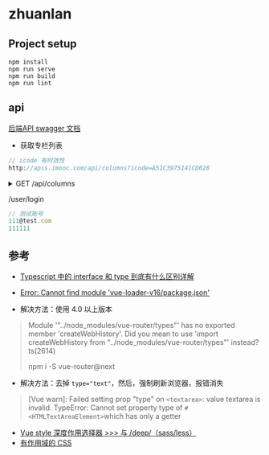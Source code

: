 # zhuanlan

## Project setup

```shell
npm install
npm run serve
npm run build
npm run lint
```

## api

[后端API swagger 文档](http://api.vikingship.xyz/public/swagger/index.html)

* 获取专栏列表

```js
// icode 有时效性
http://apis.imooc.com/api/columns?icode=A51C3975141CD028

```

<details>
  <summary>GET /api/columns</summary>
  <pre>
```json
{
  "code": 0,
  "data": {
    "count": 11,
    "list": [{
        "createdAt": "2020-08-20 22:21:10",
        "__v": 0,
        "avatar": {
          "_id": "5f3e41a8b7d9c60b68cdd1ec",
          "url": "http://vue-maker.oss-cn-hangzhou.aliyuncs.com/vue-marker/5f3e41a8b7d9c60b68cdd1ec.jpg"
        },
        "featured": true,
        "author": "5f3e86d62c56ee13bb830961",
        "description": "酒店售货机，酒店经营，共享经济，新零售，共享数据线，关注灵趣科技，了解更多",
        "title": "铺先生",
        "_id": "5f3e86d62c56ee13bb83096c",
        "key": 0
      },
      {
        "createdAt": "2020-08-20 22:21:10",
        "__v": 0,
        "avatar": {
          "_id": "5f3e3a17c305b1070f455202",
          "url": "http://vue-maker.oss-cn-hangzhou.aliyuncs.com/vue-marker/5f3e3a17c305b1070f455202.jpg"
        },
        "featured": true,
        "author": "5f3e86d62c56ee13bb830960",
        "description": "半吊子系统和程序狗，沉迷高端理论，日渐消瘦。",
        "title": "Vehicle攻城狮",
        "_id": "5f3e86d62c56ee13bb83096b",
        "key": 1
      },
      {
        "createdAt": "2020-08-20 22:21:10",
        "avatar": {
          "_id": "5f3e41adb7d9c60b68cdd1ed",
          "url": "http://vue-maker.oss-cn-hangzhou.aliyuncs.com/vue-marker/5f3e41adb7d9c60b68cdd1ed.jpg"
        },
        "featured": true,
        "author": "5f2918ed59d0b03366c0f0ad",
        "description": "Vue  is a progressive framework for building user interfaces. The core library is focused on the view layer only",
        "title": "这是一个专业测试专栏 vue3",
        "_id": "5f4db92abb821789a5490ed3",
        "key": 2
      },
      {
        "createdAt": "2020-08-20 22:21:10",
        "__v": 0,
        "avatar": {
          "_id": "5f3e41a8b7d9c60b68cdd1ec",
          "url": "http://vue-maker.oss-cn-hangzhou.aliyuncs.com/vue-marker/5f3e41a8b7d9c60b68cdd1ec.jpg"
        },
        "featured": true,
        "author": "5f3e86d62c56ee13bb83095f",
        "description": "公号：高斋CATTI，细致讲解让翻译学习更轻松！",
        "title": "CATTI和MTI考研考试资料与资讯",
        "_id": "5f3e86d62c56ee13bb83096a",
        "key": 3
      },
      {
        "createdAt": "2020-08-20 22:21:10",
        "__v": 0,
        "avatar": {
          "_id": "5f3e3a17c305b1070f455202",
          "url": "http://vue-maker.oss-cn-hangzhou.aliyuncs.com/vue-marker/5f3e3a17c305b1070f455202.jpg"
        },
        "featured": true,
        "author": "5f3e86d62c56ee13bb830962",
        "description": "鞋神号：  sunmen123123",
        "title": "我不是鞋神",
        "_id": "5f3e86d62c56ee13bb830969",
        "key": 4
      }
    ],
    "pageSize": 5,
    "currentPage": 1
  },
  "msg": "请求成功"
}
```
  </pre>
</details>

/user/login

```js
// 测试账号
111@test.com
111111
```

## 参考

* [Typescript 中的 interface 和 type 到底有什么区别详解](https://www.jb51.net/article/163299.htm)
* [Error: Cannot find module 'vue-loader-v16/package.json'](https://stackoverflow.com/questions/63504594/error-cannot-find-module-vue-loader-v16-package-json)

* 解决方法：使用 4.0 以上版本

>Module '"../node_modules/vue-router/types"' has no exported member 'createWebHistory'. Did you mean to use 'import createWebHistory from "../node_modules/vue-router/types"' instead?ts(2614)
>
>npm i -S vue-router@next

* 解决方法：去掉 `type="text"`，然后，强制刷新浏览器，报错消失

>[Vue warn]: Failed setting prop "type" on `<textarea>`: value textarea is invalid. TypeError: Cannot set property type of `#<HTMLTextAreaElement>`which has only a getter

* [Vue style 深度作用选择器 >>> 与 /deep/（sass/less）](https://www.cnblogs.com/CyLee/p/10006065.html)
* [有作用域的 CSS](https://vue-loader.vuejs.org/zh/guide/scoped-css.html#%E6%B7%B1%E5%BA%A6%E4%BD%9C%E7%94%A8%E9%80%89%E6%8B%A9%E5%99%A8)
